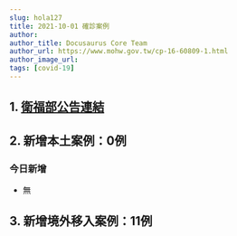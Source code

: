```yaml
---
slug: hola127
title: 2021-10-01 確診案例
author: 
author_title: Docusaurus Core Team
author_url: https://www.mohw.gov.tw/cp-16-60809-1.html
author_image_url: 
tags: [covid-19]
---
```


## 1. [衛福部公告連結](https://www.cdc.gov.tw/Bulletin/Detail/9Nq0yfsmkMVoQUbgvwXkLQ?typeid=9)

## 2. 新增本土案例：0例

### 今日新增
* 無

## 3. 新增境外移入案例：11例
